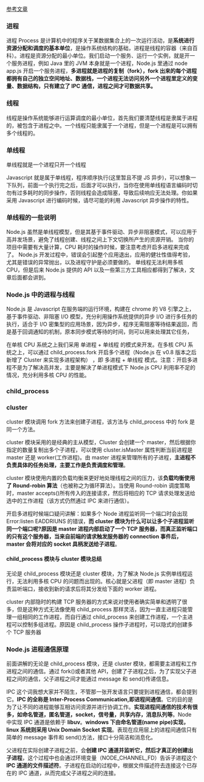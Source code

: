 [参考文章](https://zhuanlan.zhihu.com/p/77733656)

### 进程

进程 Process 是计算机中的程序关于某数据集合上的一次运行活动，是**系统进行资源分配和调度的基本单位**，是操作系统结构的基础，进程是线程的容器（来自百科）。进程是资源分配的最小单位。我们启动一个服务、运行一个实例，就是开一个服务进程，例如 Java 里的 JVM 本身就是一个进程，Node.js 里通过 node app.js 开启一个服务进程，**多进程就是进程的复制（fork），fork 出来的每个进程都拥有自己的独立空间地址、数据栈，一个进程无法访问另外一个进程里定义的变量、数据结构，只有建立了 IPC 通信，进程之间才可数据共享。**

### 线程

线程是操作系统能够进行运算调度的最小单位，首先我们要清楚线程是隶属于进程的，被包含于进程之中。一个线程只能隶属于一个进程，但是一个进程是可以拥有多个线程的。

### 单线程

单线程就是一个进程只开一个线程

Javascript 就是属于单线程，程序顺序执行(这里暂且不提 JS 异步)，可以想象一下队列，前面一个执行完之后，后面才可以执行，当你在使用单线程语言编码时切勿有过多耗时的同步操作，否则线程会造成阻塞，导致后续响应无法处理。你如果采用 Javascript 进行编码时候，请尽可能的利用 Javascript 异步操作的特性。

### 单线程的一些说明

Node.js 虽然是单线程模型，但是其基于事件驱动、异步非阻塞模式，可以应用于高并发场景，避免了线程创建、线程之间上下文切换所产生的资源开销。
当你的项目中需要有大量计算，CPU 耗时的操作时候，要注意考虑开启多进程来完成了。
Node.js 开发过程中，错误会引起整个应用退出，应用的健壮性值得考验，尤其是错误的异常抛出，以及进程守护是必须要做的。
单线程无法利用多核 CPU，但是后来 Node.js 提供的 API 以及一些第三方工具相应都得到了解决，文章后面都会讲到。

### Node.js 中的进程与线程

Node.js 是 Javascript 在服务端的运行环境，构建在 chrome 的 V8 引擎之上，基于事件驱动、非阻塞 I/O 模型，充分利用操作系统提供的异步 I/O 进行多任务的执行，适合于 I/O 密集型的应用场景，因为异步，程序无需阻塞等待结果返回，而是基于回调通知的机制，原本同步模式等待的时间，则可以用来处理其它任务，

在单核 CPU 系统之上我们采用 单进程 + 单线程 的模式来开发。在多核 CPU 系统之上，可以通过 child_process.fork 开启多个进程（Node.js 在 v0.8 版本之后新增了 Cluster 来实现多进程架构） ，即 多进程 + 单线程 模式。注意：开启多进程不是为了解决高并发，主要是解决了单进程模式下 Node.js CPU 利用率不足的情况，充分利用多核 CPU 的性能。

### child_process

### cluster

cluster 模块调用 fork 方法来创建子进程，该方法与 child_process 中的 fork 是同一个方法。

cluster 模块采用的是经典的主从模型，Cluster 会创建一个 master，然后根据你指定的数量复制出多个子进程，可以使用 cluster.isMaster 属性判断当前进程是 master 还是 worker(工作进程)。由 master 进程来管理所有的子进程，**主进程不负责具体的任务处理，主要工作是负责调度和管理**。

cluster 模块使用内置的负载均衡来更好地处理线程之间的压力，该**负载均衡使用了 Round-robin 算法**（也被称之为循环算法）。当使用 Round-robin 调度策略时，master accepts()所有传入的连接请求，然后将相应的 TCP 请求处理发送给选中的工作进程（该方式仍然通过 IPC 来进行通信）。

开启多进程时候端口疑问讲解：如果多个 Node 进程监听同一个端口时会出现 Error:listen EADDRIUNS 的错误，**而 cluster 模块为什么可以让多个子进程监听同一个端口呢?原因是 master 进程内部启动了一个 TCP 服务器，而真正监听端口的只有这个服务器，当来自前端的请求触发服务器的 connection 事件后，master 会将对应的 socket 具柄发送给子进程**。

#### child_process 模块与 cluster 模块总结

无论是 child_process 模块还是 cluster 模块，为了解决 Node.js 实例单线程运行，无法利用多核 CPU 的问题而出现的。核心就是父进程（即 master 进程）负责监听端口，接收到新的请求后将其分发给下面的 worker 进程。

cluster 内部隐时的构建 TCP 服务器的方式来说对使用者确实简单和透明了很多，但是这种方式无法像使用 child_process 那样灵活，因为一直主进程只能管理一组相同的工作进程，而自行通过 child_process 来创建工作进程，一个主进程可以控制多组进程。原因是 child_process 操作子进程时，可以隐式的创建多个 TCP 服务器

### Node.js 进程通信原理

前面讲解的无论是 child_process 模块，还是 cluster 模块，都需要主进程和工作进程之间的通信。通过 fork()或者其他 API，创建了子进程之后，为了实现父子进程之间的通信，父子进程之间才能通过 message 和 send()传递信息。

IPC 这个词我想大家并不陌生，不管那一张开发语言只要提到进程通信，都会提到它。**IPC 的全称是 Inter-Process Communication,即进程间通信**。它的目的是为了让不同的进程能够互相访问资源并进行协调工作。**实现进程间通信的技术有很多，如命名管道，匿名管道，socket，信号量，共享内存，消息队列等**。Node 中实现 IPC 通道是依赖于 **libuv**。**windows 下由命名管道(name pipe)实现，linux 系统则采用 Unix Domain Socket 实现**。表现在应用层上的进程间通信只有简单的 message 事件和 send()方法，接口十分简洁和消息化。

父进程在实际创建子进程之前，会**创建 IPC 通道并监听它，然后才真正的创建出子进程**，这个过程中也会通过环境变量（NODE_CHANNEL_FD）告诉子进程这个**IPC 通道的文件描述符**。子进程在启动的过程中，根据文件描述符去连接这个已存在的 IPC 通道，从而完成父子进程之间的连接。
